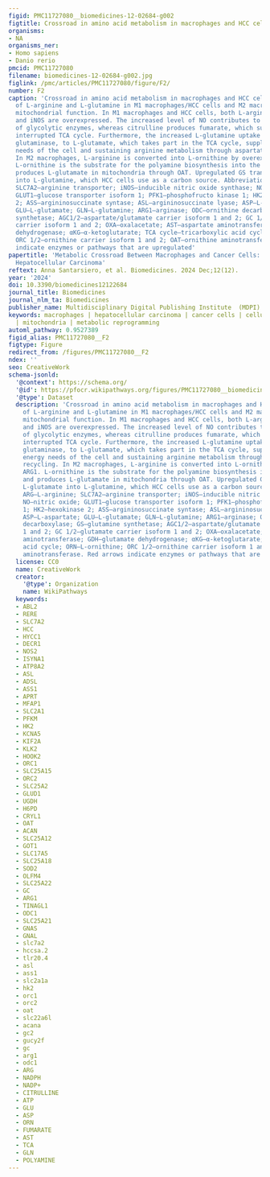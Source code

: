 ```yaml
---
figid: PMC11727080__biomedicines-12-02684-g002
figtitle: Crossroad in amino acid metabolism in macrophages and HCC cells
organisms:
- NA
organisms_ner:
- Homo sapiens
- Danio rerio
pmcid: PMC11727080
filename: biomedicines-12-02684-g002.jpg
figlink: /pmc/articles/PMC11727080/figure/F2/
number: F2
caption: 'Crossroad in amino acid metabolism in macrophages and HCC cells. Metabolism
  of L-arginine and L-glutamine in M1 macrophages/HCC cells and M2 macrophages and
  mitochondrial function. In M1 macrophages and HCC cells, both L-arginine transporter
  and iNOS are overexpressed. The increased level of NO contributes to the activation
  of glycolytic enzymes, whereas citrulline produces fumarate, which supplies the
  interrupted TCA cycle. Furthermore, the increased L-glutamine uptake leads, via
  glutaminase, to L-glutamate, which takes part in the TCA cycle, supplying the energy
  needs of the cell and sustaining arginine metabolism through aspartate recycling.
  In M2 macrophages, L-arginine is converted into L-ornithine by overexpressed ARG1.
  L-ornithine is the substrate for the polyamine biosynthesis into the cytosol and
  produces L-glutamate in mitochondria through OAT. Upregulated GS transforms L-glutamate
  into L-glutamine, which HCC cells use as a carbon source. Abbreviation: ARG—L-arginine;
  SLC7A2—arginine transporter; iNOS—inducible nitric oxide synthase; NO—nitric oxide;
  GLUT1—glucose transporter isoform 1; PFK1—phosphofructo kinase 1; HK2—hexokinase
  2; ASS—argininosuccinate syntase; ASL—argininosuccinate lyase; ASP—L-aspartate;
  GLU—L-glutamate; GLN—L-glutamine; ARG1—arginase; ODC—ornithine decarboxylase; GS—glutamine
  synthetase; AGC1/2—aspartate/glutamate carrier isoform 1 and 2; GC 1/2—glutamate
  carrier isoform 1 and 2; OXA—oxalacetate; AST—aspartate aminotransferase; GDH—glutamate
  dehydrogenase; αKG—α-ketoglutarate; TCA cycle—tricarboxylic acid cycle; ORN—L-ornithine;
  ORC 1/2—ornithine carrier isoform 1 and 2; OAT—ornithine aminotransferase. Red arrows
  indicate enzymes or pathways that are upregulated'
papertitle: 'Metabolic Crossroad Between Macrophages and Cancer Cells: Overview of
  Hepatocellular Carcinoma'
reftext: Anna Santarsiero, et al. Biomedicines. 2024 Dec;12(12).
year: '2024'
doi: 10.3390/biomedicines12122684
journal_title: Biomedicines
journal_nlm_ta: Biomedicines
publisher_name: Multidisciplinary Digital Publishing Institute  (MDPI)
keywords: macrophages | hepatocellular carcinoma | cancer cells | cellular signals
  | mitochondria | metabolic reprogramming
automl_pathway: 0.9527389
figid_alias: PMC11727080__F2
figtype: Figure
redirect_from: /figures/PMC11727080__F2
ndex: ''
seo: CreativeWork
schema-jsonld:
  '@context': https://schema.org/
  '@id': https://pfocr.wikipathways.org/figures/PMC11727080__biomedicines-12-02684-g002.html
  '@type': Dataset
  description: 'Crossroad in amino acid metabolism in macrophages and HCC cells. Metabolism
    of L-arginine and L-glutamine in M1 macrophages/HCC cells and M2 macrophages and
    mitochondrial function. In M1 macrophages and HCC cells, both L-arginine transporter
    and iNOS are overexpressed. The increased level of NO contributes to the activation
    of glycolytic enzymes, whereas citrulline produces fumarate, which supplies the
    interrupted TCA cycle. Furthermore, the increased L-glutamine uptake leads, via
    glutaminase, to L-glutamate, which takes part in the TCA cycle, supplying the
    energy needs of the cell and sustaining arginine metabolism through aspartate
    recycling. In M2 macrophages, L-arginine is converted into L-ornithine by overexpressed
    ARG1. L-ornithine is the substrate for the polyamine biosynthesis into the cytosol
    and produces L-glutamate in mitochondria through OAT. Upregulated GS transforms
    L-glutamate into L-glutamine, which HCC cells use as a carbon source. Abbreviation:
    ARG—L-arginine; SLC7A2—arginine transporter; iNOS—inducible nitric oxide synthase;
    NO—nitric oxide; GLUT1—glucose transporter isoform 1; PFK1—phosphofructo kinase
    1; HK2—hexokinase 2; ASS—argininosuccinate syntase; ASL—argininosuccinate lyase;
    ASP—L-aspartate; GLU—L-glutamate; GLN—L-glutamine; ARG1—arginase; ODC—ornithine
    decarboxylase; GS—glutamine synthetase; AGC1/2—aspartate/glutamate carrier isoform
    1 and 2; GC 1/2—glutamate carrier isoform 1 and 2; OXA—oxalacetate; AST—aspartate
    aminotransferase; GDH—glutamate dehydrogenase; αKG—α-ketoglutarate; TCA cycle—tricarboxylic
    acid cycle; ORN—L-ornithine; ORC 1/2—ornithine carrier isoform 1 and 2; OAT—ornithine
    aminotransferase. Red arrows indicate enzymes or pathways that are upregulated'
  license: CC0
  name: CreativeWork
  creator:
    '@type': Organization
    name: WikiPathways
  keywords:
  - ABL2
  - RERE
  - SLC7A2
  - HCC
  - HYCC1
  - DECR1
  - NOS2
  - ISYNA1
  - ATP8A2
  - ASL
  - ADSL
  - ASS1
  - APRT
  - MFAP1
  - SLC2A1
  - PFKM
  - HK2
  - KCNA5
  - KIF2A
  - KLK2
  - HOOK2
  - ORC1
  - SLC25A15
  - ORC2
  - SLC25A2
  - GLUD1
  - UGDH
  - H6PD
  - CRYL1
  - OAT
  - ACAN
  - SLC25A12
  - GOT1
  - SLC17A5
  - SLC25A18
  - SOD2
  - OLFM4
  - SLC25A22
  - GC
  - ARG1
  - TINAGL1
  - ODC1
  - SLC25A21
  - GNAS
  - GNAL
  - slc7a2
  - hccsa.2
  - tlr20.4
  - asl
  - ass1
  - slc2a1a
  - hk2
  - orc1
  - orc2
  - oat
  - slc22a6l
  - acana
  - gc2
  - gucy2f
  - gc
  - arg1
  - odc1
  - ARG
  - NADPH
  - NADP+
  - CITRULLINE
  - ATP
  - GLU
  - ASP
  - ORN
  - FUMARATE
  - AST
  - TCA
  - GLN
  - POLYAMINE
---
```


